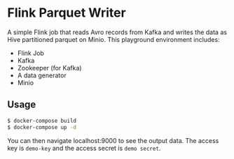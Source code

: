 # Flink Parquet Writer

A simple Flink job that reads Avro records from Kafka and writes the data as Hive partitioned parquet on Minio.
This playground environment includes:
* Flink Job
* Kafka
* Zookeeper (for Kafka)
* A data generator
* Minio


## Usage 

```bash
$ docker-compose build
$ docker-compose up -d
```

You can then navigate localhost:9000 to see the output data.
The access key is `demo-key` and the access secret is `demo secret`.
